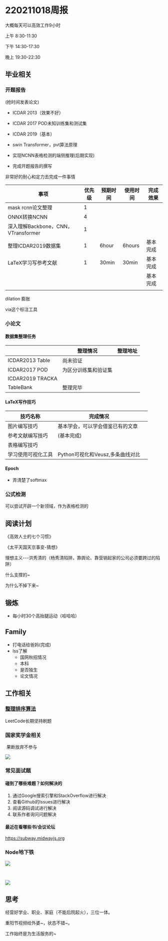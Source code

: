 # 220211018周报



大概每天可以高效工作9小时

上午 8:30-11:30

下午 14:30-17:30

晚上 19:30-22:30



## 毕业相关

### 开题报告

(抢时间发表论文)



- ICDAR 2013（效果不好）

- ICDAR 2017 POD未知训练集和测试集

- ICDAR 2019（基本）



- swin Transformer，pvt算法原理
- 实现NCNN表格检测的端侧推理(后期实现)
- 完成开题报告的撰写



非常好的耐心和定力去完成一件事情



| 事项                                | 优先级 | 预期时间 | 使用时间 | 完成效果 |
| ----------------------------------- | ------ | -------- | -------- | -------- |
| mask rcnn论文整理                   | 1      |          |          |          |
| ONNX转换NCNN                        | 4      |          |          |          |
| 深入理解Backbone，CNN，VTransformer | 1      |          |          |          |
| 整理ICDAR2019数据集                 | 1      | 6hour    | 6hours   | 基本完成 |
| LaTeX学习写参考文献                 | 1      | 30min    | 30min    | 基本完成 |
|                                     |        |          |          | 基本完成 |
|                                     |        |          |          |          |

dilation 膨胀

via这个标注工具

### 小论文

#### 数据集整理任务

|                  | 整理情况             | 整理地址 |
| ---------------- | -------------------- | -------- |
| ICDAR2013 Table  | 尚未验证             |          |
| ICDAR2017 POD    | 为区分训练集和验证集 |          |
| ICDAR2019 TRACKA |                      |          |
| TableBank        | 整理完毕             |          |

#### LaTeX写作技巧

| 技巧名称           | 完成情况                         |      |
| ------------------ | -------------------------------- | ---- |
| 图片编写技巧       | 基本学会，可以学会借鉴已有的文章 |      |
| 参考文献编写技巧   | (基本完成)                       |      |
| 表格编写技巧       |                                  |      |
| 学习使用可视化工具 | Python可视化和Veusz,多条曲线对比 |      |

#### Epoch



- 弄清楚了softmax



### 公式检测

可以尝试开辟一个新领域，作为表格检测的



## 阅读计划

《高效人士的七个习惯》

《太平天国天京事变-猜想》

理想主义---洪秀清的（杨秀清陷阱，靠舆论、靠营销起家的公司必须要跨过的陷阱）



什么支撑的~

为什么不掉下来~



## 锻炼

- 每小时30个高抬腿运动（哈哈哈）

## Family

- 打电话给爸妈(完成)
- lss了解
  - 国网秋招情况
  - 本科
  - 是否独生
  - 论文情况
  
  

## 工作相关

### [整理排序算法](https://zhuanlan.zhihu.com/p/42586566)

LeetCode长期坚持刷题









### 国家奖学金相关



​		果断放弃不参与

![](https://moonstarimg.oss-cn-hangzhou.aliyuncs.com/picgo_img/20211011111445.png)

### 常见面试题

#### 碰到了哪些难题？如何解决的

1. 通过Google搜索引擎和StackOverflow进行解决
2. 查看Github的Issues进行解决
3. 阅读源码调试进行解决
4. 联系作者询问问题解决



#### 最近在看哪些书/会议论坛



https://subway.midwayjs.org



### Node地下铁

![](https://moonstarimg.oss-cn-hangzhou.aliyuncs.com/picgo_img/20211017150902.png)

​											

![](https://moonstarimg.oss-cn-hangzhou.aliyuncs.com/picgo_img/20211017152606.png)



## 思考

经营好学业、职业、家庭（不能后院起火），三位一体。

重阳节视频给外婆~，状态不错~。





工作始终是为生活服务的~

